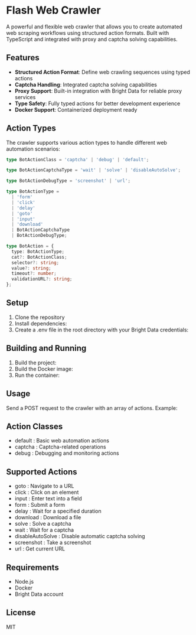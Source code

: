 # Flash Web Crawler

A powerful and flexible web crawler that allows you to create automated web scraping workflows using structured action formats. Built with TypeScript and integrated with proxy and captcha solving capabilities.

## Features

- **Structured Action Format**: Define web crawling sequences using typed actions
- **Captcha Handling**: Integrated captcha solving capabilities
- **Proxy Support**: Built-in integration with Bright Data for reliable proxy services
- **Type Safety**: Fully typed actions for better development experience
- **Docker Support**: Containerized deployment ready

## Action Types

The crawler supports various action types to handle different web automation scenarios:

```typescript
type BotActionClass = 'captcha' | 'debug' | 'default';

type BotActionCaptchaType = 'wait' | 'solve' | 'disableAutoSolve';

type BotActionDebugType = 'screenshot' | 'url';

type BotActionType =
  | 'form'
  | 'click'
  | 'delay'
  | 'goto'
  | 'input'
  | 'download'
  | BotActionCaptchaType
  | BotActionDebugType;

type BotAction = {
  type: BotActionType;
  cat?: BotActionClass;
  selector?: string;
  value?: string;
  timeout?: number;
  validationURL?: string;
};
```

## Setup
1. Clone the repository
2. Install dependencies:
3. Create a .env file in the root directory with your Bright Data credentials:
## Building and Running
1. Build the project:
2. Build the Docker image:
3. Run the container:
## Usage
Send a POST request to the crawler with an array of actions. Example:

## Action Classes
- default : Basic web automation actions
- captcha : Captcha-related operations
- debug : Debugging and monitoring actions
## Supported Actions
- goto : Navigate to a URL
- click : Click on an element
- input : Enter text into a field
- form : Submit a form
- delay : Wait for a specified duration
- download : Download a file
- solve : Solve a captcha
- wait : Wait for a captcha
- disableAutoSolve : Disable automatic captcha solving
- screenshot : Take a screenshot
- url : Get current URL
## Requirements
- Node.js
- Docker
- Bright Data account
## License
MIT